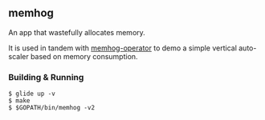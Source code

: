 ## memhog

An app that wastefully allocates memory.

It is used in tandem with [memhog-operator](https://github.com/memhog-operator) to demo a simple vertical auto-scaler based on memory consumption.


### Building & Running

```
$ glide up -v
$ make
$ $GOPATH/bin/memhog -v2
```
